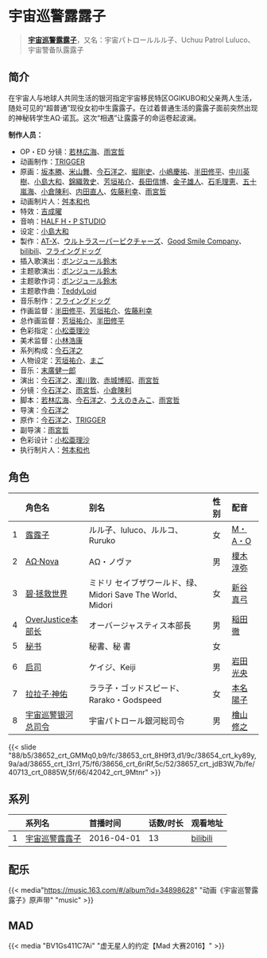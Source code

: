 # 宇宙巡警露露子


> <u>**[宇宙巡警露露子](https://bgm.tv/subject/168204)**</u>，又名：宇宙パトロールルル子、Uchuu Patrol Luluco、宇宙警备队露露子

## 简介

在宇宙人与地球人共同生活的银河指定宇宙移民特区OGIKUBO和父亲两人生活，随处可见的“超普通”现役女初中生露露子。在过着普通生活的露露子面前突然出现的神秘转学生AΩ·诺瓦。这次“相遇”让露露子的命运卷起波澜。

**制作人员：**
- OP・ED 分镜：[若林広海](https://bgm.tv/person/23641)、[雨宮哲](https://bgm.tv/person/12578)
- 动画制作：[TRIGGER](https://bgm.tv/person/8008)
- 原画：[坂本勝](https://bgm.tv/person/26341)、[米山舞](https://bgm.tv/person/12580)、[今石洋之](https://bgm.tv/person/1755)、[堀剛史](https://bgm.tv/person/12189)、[小嶋慶祐](https://bgm.tv/person/12515)、[半田修平](https://bgm.tv/person/14512)、[中川英樹](https://bgm.tv/person/21549)、[小島大和](https://bgm.tv/person/14525)、[錦織敦史](https://bgm.tv/person/3223)、[芳垣祐介](https://bgm.tv/person/11388)、[長田信博](https://bgm.tv/person/41812)、[金子雄人](https://bgm.tv/person/22286)、[石毛理恵](https://bgm.tv/person/32898)、[五十嵐海](https://bgm.tv/person/21368)、[小倉陳利](https://bgm.tv/person/11403)、[内田直人](https://bgm.tv/person/40888)、[佐藤利幸](https://bgm.tv/person/3205)、[雨宮哲](https://bgm.tv/person/12578)
- 动画制片人：[舛本和也](https://bgm.tv/person/27237)
- 特效：[吉成曜](https://bgm.tv/person/9752)
- 音响：[HALF H・P STUDIO](https://bgm.tv/person/13619)
- 设定：[小島大和](https://bgm.tv/person/14525)
- 製作：[AT-X](https://bgm.tv/person/230)、[ウルトラスーパーピクチャーズ](https://bgm.tv/person/12614)、[Good Smile Company](https://bgm.tv/person/9020)、[bilibili](https://bgm.tv/person/19232)、[フライングドッグ](https://bgm.tv/person/3440)
- 插入歌演出：[ボンジュール鈴木](https://bgm.tv/person/16202)
- 主题歌演出：[ボンジュール鈴木](https://bgm.tv/person/16202)
- 主题歌作词：[ボンジュール鈴木](https://bgm.tv/person/16202)
- 主题歌作曲：[TeddyLoid](https://bgm.tv/person/10799)
- 音乐制作：[フライングドッグ](https://bgm.tv/person/3440)
- 作画监督：[半田修平](https://bgm.tv/person/14512)、[芳垣祐介](https://bgm.tv/person/11388)、[佐藤利幸](https://bgm.tv/person/3205)
- 总作画监督：[芳垣祐介](https://bgm.tv/person/11388)、[半田修平](https://bgm.tv/person/14512)
- 色彩指定：[小松亜理沙](https://bgm.tv/person/24271)
- 美术监督：[小林浩康](https://bgm.tv/person/24272)
- 系列构成：[今石洋之](https://bgm.tv/person/1755)
- 人物设定：[芳垣祐介](https://bgm.tv/person/11388)、[まご](https://bgm.tv/person/48320)
- 音乐：[末廣健一郎](https://bgm.tv/person/10850)
- 演出：[今石洋之](https://bgm.tv/person/1755)、[濁川敦](https://bgm.tv/person/19237)、[赤城博昭](https://bgm.tv/person/20175)、[雨宮哲](https://bgm.tv/person/12578)
- 分镜：[今石洋之](https://bgm.tv/person/1755)、[雨宮哲](https://bgm.tv/person/12578)、[小倉陳利](https://bgm.tv/person/11403)
- 脚本：[若林広海](https://bgm.tv/person/23641)、[今石洋之](https://bgm.tv/person/1755)、[うえのきみこ](https://bgm.tv/person/11266)、[雨宮哲](https://bgm.tv/person/12578)
- 导演：[今石洋之](https://bgm.tv/person/1755)
- 原作：[今石洋之](https://bgm.tv/person/1755)、[TRIGGER](https://bgm.tv/person/8008)
- 副导演：[雨宮哲](https://bgm.tv/person/12578)
- 色彩设计：[小松亜理沙](https://bgm.tv/person/24271)
- 执行制片人：[舛本和也](https://bgm.tv/person/27237)

## 角色

|     |   角色名   |   别名  | 性别 |  配音  |
|:--- |:------  |:----      |:---  |:--   |
| 1 | [露露子](https://bgm.tv/character/38652) | ルル子、luluco、ルルコ、Ruruko | 女 | [M・A・O](https://bgm.tv/person/10887) |
| 2 | [ΑΩ·Nova](https://bgm.tv/character/38653) | ΑΩ・ノヴァ | 男 | [榎木淳弥](https://bgm.tv/person/16353) |
| 3 | [碧·拯救世界](https://bgm.tv/character/38654) | ミドリ セイブザワールド、绿、Midori Save The World、Midori | 女 | [新谷真弓](https://bgm.tv/person/4318) |
| 4 | [OverJustice本部长](https://bgm.tv/character/38655) | オーバージャスティス本部長 | 男 | [稲田徹](https://bgm.tv/person/4373) |
| 5 | [秘书](https://bgm.tv/character/38656) | 秘書、秘 書 | 女 |  |
| 6 | [启司](https://bgm.tv/character/38657) | ケイジ、Keiji | 男 | [岩田光央](https://bgm.tv/person/3889) |
| 7 | [拉拉子·神佑](https://bgm.tv/character/40713) | ララ子・ゴッドスピード、Rarako・Godspeed | 女 | [本名陽子](https://bgm.tv/person/4539) |
| 8 | [宇宙巡警银河总司令](https://bgm.tv/character/42042) | 宇宙パトロール銀河総司令 | 男 | [檜山修之](https://bgm.tv/person/4105) |

{{< slide "88/b5/38652_crt_GMMq0,b9/fc/38653_crt_8H9f3,d1/9c/38654_crt_ky89y,9a/ad/38655_crt_I3rrI,75/f6/38656_crt_6riRf,5c/52/38657_crt_jdB3W,7b/fe/40713_crt_0885W,5f/66/42042_crt_9Mtnr" >}}

## 系列

|     | 系列名     | 首播时间       | 话数/时长 | 观看地址                                                      |
|:----|:--------|:-----------|:------|:----------------------------------------------------------|
| 1   |[宇宙巡警露露子](https://bgm.tv/subject/168204)| 2016-04-01 | 13    | [bilibili](https://www.bilibili.com/bangumi/play/ep85745) |

## 配乐

{{< media"https://music.163.com/#/album?id=34898628"
"动画《宇宙巡警露露子》原声带"
"music" >}}
## MAD

{{< media  "BV1Gs411C7Ai"
"虚无星人的约定【Mad 大赛2016】"  >}}
